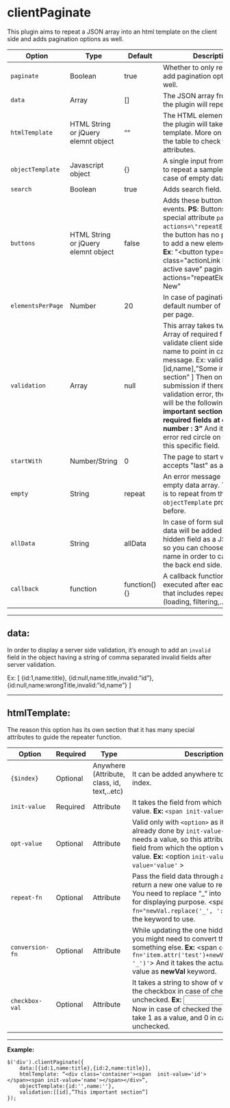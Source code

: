 # clientPaginate
This plugin aims to repeat a JSON array into an html template on the client side and adds pagination options as well.

| Option  | Type  | Default  | Description  |
|---|---|---|---|
| `paginate`  | Boolean  | true  | Whether to only repeat or to add pagination options as well. |
|  `data` | Array  |  []  | The JSON array from which the plugin will repeat.  |
|  `htmlTemplate` |  HTML String or jQuery elemnt object | ““  |  The HTML element from that the plugin will take as template. More on that after the table to check the special attributes. |
| `objectTemplate`  |  Javascript object | {}  | A single input from the array to repeat a sample from in case of empty data array.  |
| `search`  | Boolean  |  true | Adds search field.  |
| `buttons`  | HTML String or jQuery elemnt object  | false  | Adds these buttons for special events. **PS**: Buttons can take special attribute `pagination-actions=\"repeatElement\"` if the button has no purpose but to add a new element to array. **Ex**: "<button type='button' class=\"actionLink level2 active save\" pagination-actions=\"repeatElement\">Add New</button>"  |
| `elementsPerPage`  | Number  | 20  | In case of pagination, the default number of elements per page.  |
| `validation`  | Array  | null  | This array takes two fields: Array of required fields to validate client side. Section name to point in case of error message. Ex: validation = [ [id,name],”Some important section” ] Then on form submission if there is any validation error, the message will be the following: **”Some important section: Missing required fields at element number : 3”** And it adds the error red circle on the right of this specific field.  |
|  `startWith` | Number/String  | 0  | The page to start with. I can accepts "last" as a value.  |
| `empty`  |  String | repeat  | An error message in case of empty data array. The default is to repeat from the empty `objectTemplate` provided before.  |
| `allData`  | String  | allData  | In case of form submission all data will be added to one hidden field as a JSON object, so you can choose that field name in order to catch it on the back end side.  |
| `callback`  | function  | function(){}  | A callback function to be executed after each action that includes repeating (loading, filtering,…). |

---
## data:
In order to display a server side validation, it’s enough to add an `invalid` field in the object having a string of comma separated invalid fields after server validation.

Ex: [
{id:1,name:title},
{id:null,name:title,invalid:”id”},
{id:null,name:wrongTitle,invalid:”id,name”}
]

---
## htmlTemplate:
The reason this option has its own section that it has many special attributes to guide the repeater function.

| Option  | Required  | Type  | Description  |
|---|---|---|---|
| `{$index}`  | Optional  | Anywhere (Attribute, class, id, text,..etc)  | It can be added anywhere to reuse the item index.  |
|  `init-value` | Required  |  Attribute |  It takes the field from which it will have the value. **Ex:** `<span init-value='id'></span>` |
| `opt-value`  | Optional  | Attribute  | Valid only with `<option>` as it takes a text -already done by  `init-value`-and then it needs a value, so this attributes contains the field from which the option will take the value. **Ex:** <option `init-value='text'` `opt-value='value'` ></option> |
| `repeat-fn`  | Optional  | Attribute  | Pass the field data through a function and return a new one value to repeat from. **Ex:** You need to replace “_“ into a regular space for displaying purpose. <span `repeat-fn="newVal.replace('_', ':')`"></span> **newVal** is the keyword to use. |
| `conversion-fn`  | Optional  | Attribute  | While updating the one hidden field before you might need to convert the data into something else. **Ex:** <span `conversion-fn='item.attr('test')+newVal.replace(':', '_')'`></span> And it takes the actual **item** and its value as **newVal** keyword. |
| `checkbox-val`  | Optional  | Attribute  | It takes a string to show of values to assign the checkbox in case of checked or in unchecked. **Ex:** <input type=”checkbox” checkbox-val=”1,0” /> Now in case of checked the checkbox will take 1 as a value, and 0 in case of unchecked.|

---

**Example:**

    $('div').clientPaginate({
        data:[{id:1,name:title},{id:2,name:title}],
        htmlTemplate: “<div class='container'><span  init-value='id'></span><span init-value='name'></span></div>“,
        objectTemplate:{id:'',name:''},
        validation:[[id],”This important section”]
    });
